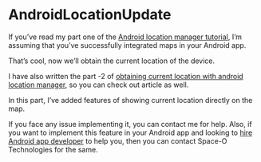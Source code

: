 # AndroidLocationUpdate

If you’ve read my part one of the [Android location manager tutorial](https://www.spaceotechnologies.com/obtain-current-android-location-manager/), I’m assuming that you’ve successfully integrated maps in your Android app.

That’s cool, now we’ll obtain the current location of the device.

I have also written the part -2 of [obtaining current location with android location manager](https://www.spaceotechnologies.com/obtain-current-location-using-android-location-manager/), so you can check out article as well.

In this part, I’ve added features of showing current location directly on the map.

If you face any issue implementing it, you can contact me for help. Also, if you want to implement this feature in your Android app and looking to [hire Android app developer](http://www.spaceotechnologies.com/hire-android-developer/)
to help you, then you can contact Space-O Technologies for the same.
